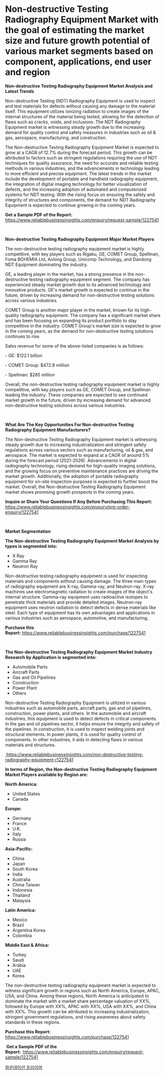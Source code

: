 <p><h1>Non-destructive Testing Radiography Equipment Market with the goal of estimating the market size and future growth potential of various market segments based on component, applications, end user and region</h1></p><p><strong>Non-destructive Testing Radiography Equipment Market Analysis and Latest Trends</strong></p>
<p><p>Non-destructive Testing (NDT) Radiography Equipment is used to inspect and test materials for defects without causing any damage to the material itself. This equipment utilizes ionizing radiation to create images of the internal structures of the material being tested, allowing for the detection of flaws such as cracks, voids, and inclusions. The NDT Radiography Equipment market is witnessing steady growth due to the increasing demand for quality control and safety measures in industries such as oil & gas, aerospace, manufacturing, and construction.</p><p>The Non-destructive Testing Radiography Equipment Market is expected to grow at a CAGR of 12.7% during the forecast period. This growth can be attributed to factors such as stringent regulations requiring the use of NDT techniques for quality assurance, the need for accurate and reliable testing methods in various industries, and the advancements in technology leading to more efficient and precise equipment. The latest trends in the market include the development of portable and handheld radiography equipment, the integration of digital imaging technology for better visualization of defects, and the increasing adoption of automated and computerized systems for NDT testing. With the rising focus on ensuring the safety and integrity of structures and components, the demand for NDT Radiography Equipment is expected to continue growing in the coming years.</p></p>
<p><strong>Get a Sample PDF of the Report:&nbsp;</strong> <a href="https://www.reliablebusinessinsights.com/enquiry/request-sample/1227541">https://www.reliablebusinessinsights.com/enquiry/request-sample/1227541</a></p>
<p>&nbsp;</p>
<p><strong>Non-destructive Testing Radiography Equipment Major Market Players</strong></p>
<p><p>The non-destructive testing radiography equipment market is highly competitive, with key players such as Rigaku, GE, COMET Group, Spellman, Foma BOHEMIA Ltd, Aolong Group, Unicomp Technology, and Dandong NDT Equipment dominating the industry.</p><p>GE, a leading player in the market, has a strong presence in the non-destructive testing radiography equipment segment. The company has experienced steady market growth due to its advanced technology and innovative products. GE's market growth is expected to continue in the future, driven by increasing demand for non-destructive testing solutions across various industries.</p><p>COMET Group is another major player in the market, known for its high-quality radiography equipment. The company has a significant market share and has been focusing on expanding its product portfolio to stay competitive in the industry. COMET Group's market size is expected to grow in the coming years, as the demand for non-destructive testing solutions continues to rise.</p><p>Sales revenue for some of the above-listed companies is as follows:</p><p>- GE: $122.1 billion</p><p>- COMET Group: $472.8 million</p><p>- Spellman: $285 million</p><p>Overall, the non-destructive testing radiography equipment market is highly competitive, with key players such as GE, COMET Group, and Spellman leading the industry. These companies are expected to see continued market growth in the future, driven by increasing demand for advanced non-destructive testing solutions across various industries.</p></p>
<p>&nbsp;</p>
<p><strong>What Are The Key Opportunities For Non-destructive Testing Radiography Equipment Manufacturers?</strong></p>
<p><p>The Non-destructive Testing Radiography Equipment market is witnessing steady growth due to increasing industrialization and stringent safety regulations across various sectors such as manufacturing, oil & gas, and aerospace. The market is expected to expand at a CAGR of around 5% during the forecast period (2021-2026). Advancements in digital radiography technology, rising demand for high-quality imaging solutions, and the growing focus on preventive maintenance practices are driving the market growth. Additionally, the adoption of portable radiography equipment for on-site inspection purposes is expected to further boost the market. Overall, the Non-destructive Testing Radiography Equipment market shows promising growth prospects in the coming years.</p></p>
<p><strong>Inquire or Share Your Questions If Any Before Purchasing This Report:</strong> <a href="https://www.reliablebusinessinsights.com/enquiry/pre-order-enquiry/1227541">https://www.reliablebusinessinsights.com/enquiry/pre-order-enquiry/1227541</a></p>
<p>&nbsp;</p>
<p><strong>Market Segmentation</strong></p>
<p><strong>The Non-destructive Testing Radiography Equipment Market Analysis by types is segmented into:</strong></p>
<p><ul><li>X Ray</li><li>Gamma Ray</li><li>Neutron Ray</li></ul></p>
<p><p>Non-destructive testing radiography equipment is used for inspecting materials and components without causing damage. The three main types of radiography equipment are X-ray, Gamma-ray, and Neutron-ray. X-ray machines use electromagnetic radiation to create images of the object's internal structure. Gamma-ray equipment uses radioactive isotopes to penetrate thick materials and provide detailed images. Neutron-ray equipment uses neutron radiation to detect defects in dense materials like steel. Each type of equipment has its own advantages and applications in various industries such as aerospace, automotive, and manufacturing.</p></p>
<p><strong>Purchase this Report:&nbsp;</strong><a href="https://www.reliablebusinessinsights.com/purchase/1227541">https://www.reliablebusinessinsights.com/purchase/1227541</a></p>
<p>&nbsp;</p>
<p><strong>The Non-destructive Testing Radiography Equipment Market Industry Research by Application is segmented into:</strong></p>
<p><ul><li>Automobile Parts</li><li>Aircraft Parts</li><li>Gas and Oil Pipelines</li><li>Construction</li><li>Power Plant</li><li>Others</li></ul></p>
<p><p>Non-destructive Testing Radiography Equipment is utilized in various industries such as automobile parts, aircraft parts, gas and oil pipelines, construction, power plants, and others. In the automobile and aircraft industries, this equipment is used to detect defects in critical components. In the gas and oil pipelines sector, it helps ensure the integrity and safety of the pipelines. In construction, it is used to inspect welding joints and structural elements. In power plants, it is used for quality control of components. In other industries, it aids in detecting flaws in various materials and structures.</p></p>
<p><a href="https://www.reliablebusinessinsights.com/non-destructive-testing-radiography-equipment-r1227541">&nbsp;https://www.reliablebusinessinsights.com/non-destructive-testing-radiography-equipment-r1227541</a></p>
<p><strong>In terms of Region, the Non-destructive Testing Radiography Equipment Market Players available by Region are:</strong></p>
<p>
    <p> <strong> North America: </strong>
        <ul>
            <li>United States</li>
            <li>Canada</li>
        </ul>
        </p> 
    <p> <strong> Europe: </strong>
        <ul>
            <li>Germany</li>
            <li>France</li>
            <li>U.K.</li>
            <li>Italy</li>
            <li>Russia</li>
        </ul>
        </p> 
    <p> <strong> Asia-Pacific: </strong>
        <ul>
            <li>China</li>
            <li>Japan</li>
            <li>South Korea</li>
            <li>India</li>
            <li>Australia</li>
            <li>China Taiwan</li>
            <li>Indonesia</li>
            <li>Thailand</li>
            <li>Malaysia</li>
        </ul>
        </p> 
    <p> <strong> Latin America: </strong>
        <ul>
            <li>Mexico</li>
            <li>Brazil</li>
            <li>Argentina Korea</li>
            <li>Colombia</li>
        </ul>
        </p> 
    <p> <strong> Middle East & Africa: </strong>
        <ul>
            <li>Turkey</li>
            <li>Saudi</li>
            <li>Arabia</li>
            <li>UAE</li>
            <li>Korea</li>
        </ul>
    </p>
    </p>
<p><p>The non-destructive testing radiography equipment market is expected to witness significant growth in regions such as North America, Europe, APAC, USA, and China. Among these regions, North America is anticipated to dominate the market with a market share percentage valuation of XX%, followed by Europe with XX%, APAC with XX%, USA with XX%, and China with XX%. This growth can be attributed to increasing industrialization, stringent government regulations, and rising awareness about safety standards in these regions.</p></p>
<p><strong>Purchase this Report: </strong><a href="https://www.reliablebusinessinsights.com/purchase/1227541">https://www.reliablebusinessinsights.com/purchase/1227541</a></p>
<p>&nbsp;<strong>Get a Sample PDF of the Report:&nbsp;&nbsp;</strong><a href="https://www.reliablebusinessinsights.com/enquiry/request-sample/1227541">https://www.reliablebusinessinsights.com/enquiry/request-sample/1227541</a></p>
<p><strong></strong></p>
<p><p><a href="https://github.com/mpodehpw07370073/Market-Research-Report-List-3/blob/main/498055670612.md">파운데이션 프라이머</a></p></p>